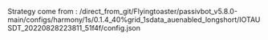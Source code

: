Strategy come from : /direct_from_git/Flyingtoaster/passivbot_v5.8.0-main/configs/harmony/1s/0.1.4_40%grid_1sdata_auenabled_longshort/IOTAUSDT_20220828223811_51f4f/config.json